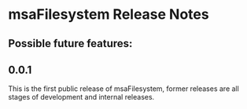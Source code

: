 # msaFilesystem Release Notes
## Possible future features:

## 0.0.1

This is the first public release of msaFilesystem, former releases are all stages of development and internal releases.

